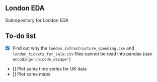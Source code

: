 ## London EDA

Subrepository for London EDA

## To-do list

- [x] Find out why the `london_infrastructure_spending.csv` and `london_tickets_for_sale.csv` files cannot be read into pandas  (use `encoding='unicode_escape'`)
- [] Plot some time series for UK data
- [] Plot some maps
